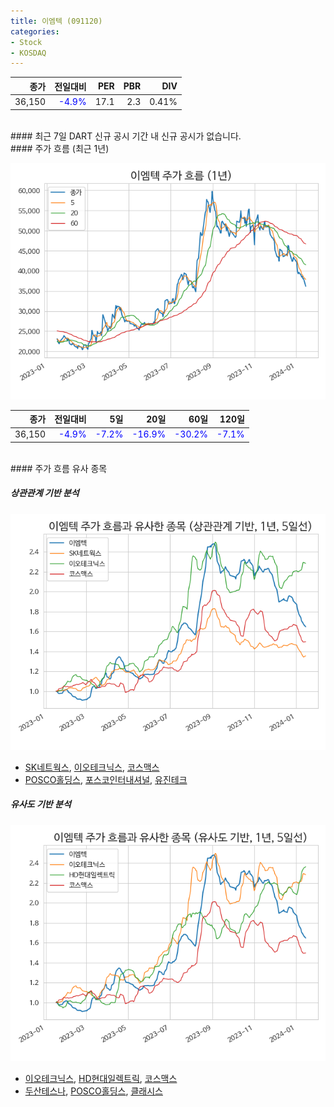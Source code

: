 ```yaml
---
title: 이엠텍 (091120)
categories:
- Stock
- KOSDAQ
---
```


|**종가**|**전일대비**|**PER**|**PBR**|**DIV**|
|---:|-------:|--:|--:|--:|
|36,150|<span style="color: blue">-4.9%</span>|17.1|2.3|0.41%|

<!-- more -->

<br>
#### 최근 7일 DART 신규 공시
기간 내 신규 공시가 없습니다.

<br>
#### 주가 흐름 (최근 1년)

![091120](/assets/images/stock/091120.png)

|**종가**|**전일대비**|**5일**|**20일**|**60일**|**120일**|
|---:|-------:|--:|---:|---:|----:|
|36,150|<span style="color: blue">-4.9%</span>|<span style="color: blue">-7.2%</span>|<span style="color: blue">-16.9%</span>|<span style="color: blue">-30.2%</span>|<span style="color: blue">-7.1%</span>|

<br>
#### 주가 흐름 유사 종목

##### 상관관계 기반 분석

![091120](/assets/images/stock/091120_corr.png)
- [SK네트웍스](/001740/), [이오테크닉스](/039030/), [코스맥스](/192820/)
- [POSCO홀딩스](/005490/), [포스코인터내셔널](/047050/), [유진테크](/084370/)

##### 유사도 기반 분석

![091120](/assets/images/stock/091120_sim.png)
- [이오테크닉스](/039030/), [HD현대일렉트릭](/267260/), [코스맥스](/192820/)
- [두산테스나](/131970/), [POSCO홀딩스](/005490/), [클래시스](/214150/)